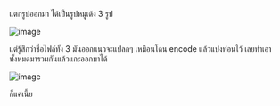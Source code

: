 แตกรูปออกมา ได้เป็นรูปหมูเด้ง 3 รูป

![image](https://github.com/user-attachments/assets/bc738a25-0f41-4d42-b8fd-7d1214e688e1)

แต่รู้สึกว่าชื่อไฟล์ทั้ง 3 มันออกแนวจะแปลกๆ เหมือนโดน encode แล้วแบ่งท่อนไว้ เลยทำเอาทั้งหมดมารวมกันแล้วแกะออกมาได้

![image](https://github.com/user-attachments/assets/1dbd0d4b-71cd-4a01-b709-6b60882b7cff)

ก็แค่เนี้ย
